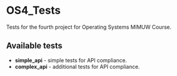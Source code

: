 # OS4_Tests
Tests for the fourth project for Operating Systems MIMUW Course.

## Available tests
* **simple_api** - simple tests for API compliance.
* **complex_api** - additional tests for API compliance.
